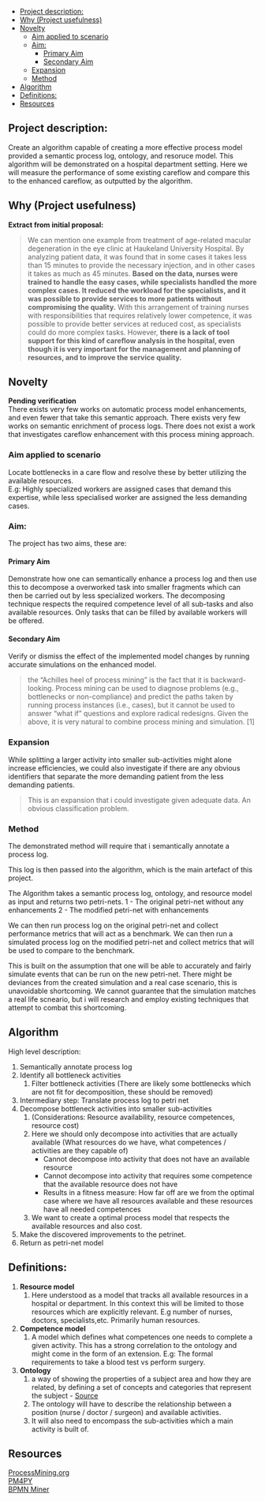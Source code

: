 - [Project description:](#project-description)
- [Why (Project usefulness)](#why-project-usefulness)
- [Novelty](#novelty)
  - [Aim applied to scenario](#aim-applied-to-scenario)
  - [Aim:](#aim)
    - [Primary Aim](#primary-aim)
    - [Secondary Aim](#secondary-aim)
  - [Expansion](#expansion)
  - [Method](#method)
- [Algorithm](#algorithm)
- [Definitions:](#definitions)
- [Resources](#resources)

## Project description:
   Create an algorithm capable of creating a more effective process model provided a semantic process log, ontology, and resoruce model. This algorithm will be demonstrated on a hospital department setting. Here we will measure the performance of some existing careflow and compare this to the enhanced careflow, as outputted by the algorithm.

## Why (Project usefulness)

**Extract from initial proposal:**

> We can mention one example from treatment of age-related macular degeneration in the eye clinic at Haukeland University Hospital. By analyzing patient data, it was found that in some cases it takes less than 15 minutes to provide the necessary injection, and in other cases it takes as much as 45 minutes. **Based on the data, nurses were trained to handle the easy cases, while specialists handled the more complex cases. It reduced the workload for the specialists, and it was possible to provide services to more patients without compromising the quality.** With this arrangement of training nurses with responsibilities that requires relatively lower competence, it was possible to provide better services at reduced cost, as specialists could do more complex tasks. However, **there is a lack of tool support for this kind of careflow analysis in the hospital, even though it is very important for the management and planning of resources, and to improve the service quality.**

## Novelty 
**Pending verification**  
There exists very few works on automatic process model enhancements, and even fewer that take this semantic approach.
There exists very few works on semantic enrichment of process logs.
There does not exist a work that investigates careflow enhancement with this process mining approach.  



### Aim applied to scenario

Locate bottlenecks in a care flow and resolve these by better utilizing the available resources.  
E.g: Highly specialized workers are assigned cases that demand this expertise, while less specialised worker are assigned the less demanding cases.


### Aim:

The project has two aims, these are:

#### Primary Aim

Demonstrate how one can semantically enhance a process log and then use this to decompose a overworked task into smaller fragments which can then be carried out by less specialized workers. The decomposing technique respects the required competence level of all sub-tasks and also available resources. Only tasks that can be filled by available workers will be offered.

#### Secondary Aim

Verify or dismiss the effect of the implemented model changes by running accurate simulations on the enhanced model.

> the “Achilles heel of process mining” is the fact that it is backward-looking. Process mining can be used to diagnose problems (e.g., bottlenecks or non-compliance) and predict the paths taken by running process instances (i.e., cases), but it cannot be used to answer “what if” questions and explore radical redesigns. Given the above, it is very natural to combine process mining and simulation. [1]


### Expansion

While splitting a larger activity into smaller sub-activities might alone increase efficiencies, we could also investigate if there are any obvious identifiers that separate the more demanding patient from the less demanding patients. 

> This is an expansion that i could investigate given adequate data. An obvious classification problem.

### Method

The demonstrated method will require that i semantically annotate a process log. 

This log is then passed into the algorithm, which is the main artefact of this project.

The Algorithm takes a semantic process log, ontology, and resource model as input and returns two petri-nets.
1 - The original petri-net without any enhancements
2 - The modified petri-net with enhancements

We can then run process log on the original petri-net and collect performance metrics that will act as a benchmark.
We can then run a simulated process log on the modified petri-net and collect metrics that will be used to compare to the benchmark.

This is built on the assumption that one will be able to accurately and fairly simulate events that can be run on the new petri-net. There might be deviances from the created simulation and a real case scenario, this is unavoidable shortcoming. We cannot guarantee that the simulation matches a real life scneario, but i will research and employ existing techniques that attempt to combat this shortcoming.
 

## Algorithm
High level description:

1. Semantically annotate process log
2. Identify all bottleneck activities
   1.  Filter bottleneck activities (There are likely some bottlenecks which are not fit for decomposition, these should be removed)
3.  Intermediary step: Translate process log to petri net
4.  Decompose bottleneck activities into smaller sub-activities 
    1.  (Considerations: Resource availability, resource competences, resource cost)
    2.  Here we should only decompose into activities that are actually available (What resources do we have, what competences / activities are they capable of) 
         - Cannot decompose into activity that does not have an available resource 
         - Cannot decompose into activity that requires some competence that the available resource does not have
         -  Results in a fitness measure: How far off are we from the optimal case where we have all resources available and these resources have all needed competences
    3.  We want to create a optimal process model that respects the available resources and also cost.
5.  Make the discovered improvements to the petrinet.
6.  Return as petri-net model

 

## Definitions:

1. **Resource model**
   1. Here understood as a model that tracks all available resources in a hospital or department. In this context this will be limited to those resources which are explicitly relevant. E.g number of nurses, doctors, specialists,etc. Primarily human resources.
2. **Competence model**
   1. A model which defines what competences one needs to complete a given activity. This has a strong correlation to the ontology and might come in the form of an extension. E.g: The formal requirements to take a blood test vs perform surgery.
3. **Ontology**
   1. a way of showing the properties of a subject area and how they are related, by defining a set of concepts and categories that represent the subject - [Source](<https://en.wikipedia.org/wiki/Ontology_(information_science)>)
   2. The ontology will have to describe the relationship between a position (nurse / doctor / surgeon) and available activities.
   3. It will also need to encompass the sub-activities which a main activity is built of.

## Resources

[ProcessMining.org](<https://[github.com/camunda](http://processmining.org/)>)  
[PM4PY](https://pm4py.fit.fraunhofer.de/)  
[BPMN Miner](https://github.com/hpl002/BPMN-Miner)

 

 